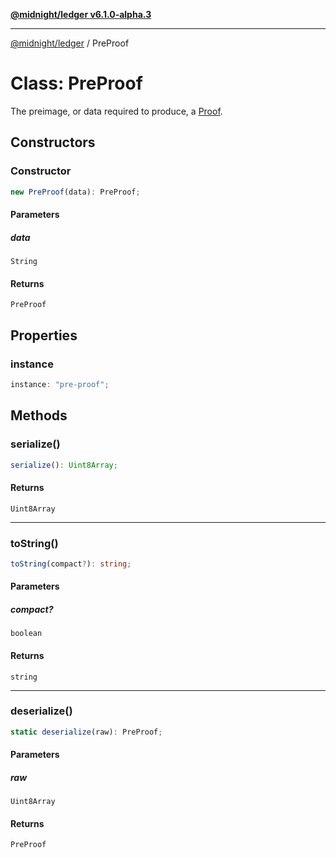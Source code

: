 [**@midnight/ledger v6.1.0-alpha.3**](../README.md)

***

[@midnight/ledger](../globals.md) / PreProof

# Class: PreProof

The preimage, or data required to produce, a [Proof](Proof.md).

## Constructors

### Constructor

```ts
new PreProof(data): PreProof;
```

#### Parameters

##### data

`String`

#### Returns

`PreProof`

## Properties

### instance

```ts
instance: "pre-proof";
```

## Methods

### serialize()

```ts
serialize(): Uint8Array;
```

#### Returns

`Uint8Array`

***

### toString()

```ts
toString(compact?): string;
```

#### Parameters

##### compact?

`boolean`

#### Returns

`string`

***

### deserialize()

```ts
static deserialize(raw): PreProof;
```

#### Parameters

##### raw

`Uint8Array`

#### Returns

`PreProof`
